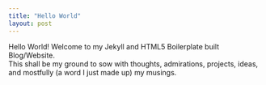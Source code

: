 ```yaml
---
title: "Hello World"
layout: post
---
```

Hello World!
Welcome to my Jekyll and HTML5 Boilerplate built  Blog/Website.  
This shall be my ground to sow with thoughts, admirations, projects, ideas, and mostfully (a word I just made up) my musings.
